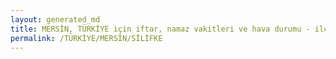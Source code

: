 ```yaml
---
layout: generated_md
title: MERSİN, TÜRKİYE için iftar, namaz vakitleri ve hava durumu - ilçe/eyalet seç
permalink: /TÜRKİYE/MERSİN/SİLİFKE
---
```


<script type="text/javascript">
  var country = TÜRKİYE;
  var city = MERSİN;
  var state = SİLİFKE;
  var lat = 72;
  var lon = 21;
</script>
